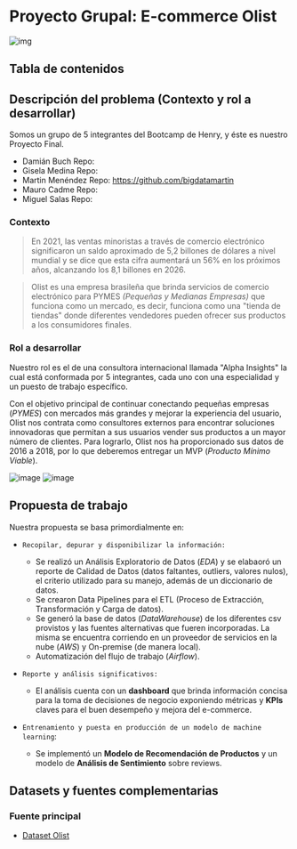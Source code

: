 # **Proyecto Grupal: E-commerce Olist**

![img](https://github.com/mecadme/PF_E-commerce-Olist/blob/main/Images/olist%20principal.png?raw=true)

## **Tabla de contenidos**


## **Descripción del problema (Contexto y rol a desarrollar)**

Somos un grupo de 5 integrantes del Bootcamp de Henry, y éste es nuestro Proyecto Final.
- Damián Buch Repo:
- Gisela Medina Repo:
- Martin Menéndez Repo: https://github.com/bigdatamartin
- Mauro Cadme Repo:
- Miguel Salas Repo: 

### **Contexto**

>En 2021, las ventas minoristas a través de comercio electrónico significaron un saldo aproximado de 5,2 billones de dólares a nivel mundial y se dice que esta cifra aumentará un 56% en los próximos años, alcanzando los 8,1 billones en 2026.

>Olist es una empresa brasileña que brinda servicios de comercio electrónico para PYMES <i>(Pequeñas y Medianas Empresas)</i> que funciona como un mercado, es decir, funciona como una "tienda de tiendas" donde diferentes vendedores pueden ofrecer sus productos a los consumidores finales.

### **Rol a desarrollar**

Nuestro rol es el de una consultora internacional llamada "Alpha Insights" la cual está conformada por 5 integrantes, cada uno con una especialidad y un puesto de trabajo específico.

Con el objetivo principal de continuar conectando pequeñas empresas (*PYMES*) con mercados más grandes y mejorar la experiencia del usuario, Olist nos contrata como consultores externos para encontrar soluciones innovadoras que permitan a sus usuarios vender sus productos a un mayor número de clientes.
Para lograrlo, Olist nos ha proporcionado sus datos de 2016 a 2018, por lo que deberemos entregar un MVP (*Producto Mínimo Viable*).

![image](https://user-images.githubusercontent.com/112119779/212659641-0bb5bf24-3e0c-4daf-af85-146d150fbc18.png)
![image](https://user-images.githubusercontent.com/112119779/212659726-bac0895c-6bd2-420e-bf35-f8604591a387.png)


## **Propuesta de trabajo**  

Nuestra propuesta se basa primordialmente en:

- `Recopilar, depurar y disponibilizar la información:` 
    * Se realizó un Análisis Exploratorio de Datos (*EDA*) y se elabaoró un reporte de Calidad de Datos (datos faltantes, outliers, valores nulos), el criterio utilizado para su manejo, además de un diccionario de datos.
    * Se crearon Data Pipelines para el ETL (Proceso de Extracción, Transformación y Carga de datos).
    - Se generó la base de datos (*DataWarehouse*) de los diferentes csv provistos y las fuentes alternativas que fueren incorporadas. La misma se encuentra corriendo en un proveedor de servicios en la nube (*AWS*) y On-premise (de manera local).
    - Automatización del flujo de trabajo (*Airflow*). 

- `Reporte y análisis significativos:` 
    * El análisis cuenta con un **dashboard** que brinda información concisa para la toma de decisiones de negocio exponiendo métricas y **KPIs** claves para el buen desempeño y mejora del e-commerce.

- `Entrenamiento y puesta en producción de un modelo de machine learning`: 
    * Se implementó un **Modelo de Recomendación de Productos** y un modelo de **Análisis de Sentimiento** sobre reviews.

## **Datasets y fuentes complementarias** 

### **Fuente principal**  

- [Dataset Olist](https://drive.google.com/file/d/1YiZqsF_F4OIdjLCq4sba2XXjPxU7LlgE/view?usp=sharing)


